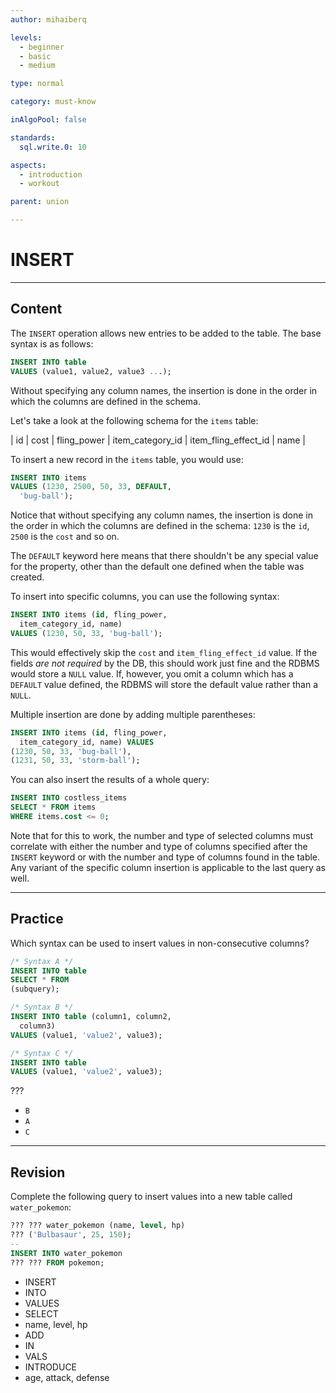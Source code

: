 ```yaml
---
author: mihaiberq

levels:
  - beginner
  - basic
  - medium

type: normal

category: must-know

inAlgoPool: false

standards:
  sql.write.0: 10

aspects:
  - introduction
  - workout

parent: union

---
```


# INSERT

---
## Content

The `INSERT` operation allows new entries to be added to the table. The base syntax is as follows:

```sql
INSERT INTO table
VALUES (value1, value2, value3 ...);
```

Without specifying any column names, the insertion is done in the order in which the columns are defined in the schema.

Let's take a look at the following schema for the `items` table:

| id | cost | fling_power | item_category_id | item_fling_effect_id | name |

To insert a new record in the `items` table, you would use:

```sql
INSERT INTO items
VALUES (1230, 2500, 50, 33, DEFAULT,
  'bug-ball');
```

Notice that without specifying any column names, the insertion is done in the order in which the columns are defined in the schema: `1230` is the `id`, `2500` is the `cost` and so on.

The `DEFAULT` keyword here means that there shouldn't be any special value for the property, other than the default one defined when the table was created.

To insert into specific columns, you can use the following syntax:

```sql
INSERT INTO items (id, fling_power,
  item_category_id, name)
VALUES (1230, 50, 33, 'bug-ball');
```

This would effectively skip the `cost` and `item_fling_effect_id` value. If the fields *are not required* by the DB, this should work just fine and the RDBMS would store a `NULL` value. If, however, you omit a column which has a `DEFAULT` value defined, the RDBMS will store the default value rather than a `NULL`.

Multiple insertion are done by adding multiple parentheses:

```sql
INSERT INTO items (id, fling_power,
  item_category_id, name) VALUES
(1230, 50, 33, 'bug-ball'),
(1231, 50, 33, 'storm-ball');
```

You can also insert the results of a whole query:

```sql
INSERT INTO costless_items
SELECT * FROM items
WHERE items.cost <= 0;
```

Note that for this to work, the number and type of selected columns must correlate with either the number and type of columns specified after the `INSERT` keyword or with the number and type of columns found in the table. Any variant of the specific column insertion is applicable to the last query as well.

---
## Practice

Which syntax can be used to insert values in non-consecutive columns?

```sql
/* Syntax A */
INSERT INTO table
SELECT * FROM
(subquery);

/* Syntax B */
INSERT INTO table (column1, column2,
  column3)
VALUES (value1, 'value2', value3);

/* Syntax C */
INSERT INTO table
VALUES (value1, 'value2', value3);
```

???

* `B`
* `A`
* `C`

---
## Revision

Complete the following query to insert values into a new table called `water_pokemon`:

```sql
??? ??? water_pokemon (name, level, hp) 
??? ('Bulbasaur', 25, 150);
--
INSERT INTO water_pokemon
??? ??? FROM pokemon;
```

* INSERT
* INTO
* VALUES
* SELECT
* name, level, hp
* ADD
* IN
* VALS
* INTRODUCE
* age, attack, defense
